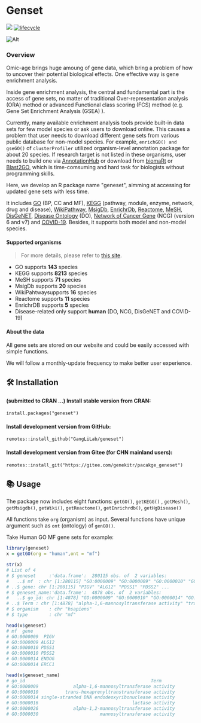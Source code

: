 # Genset

[![](https://img.shields.io/badge/devel%20version-0.2.4-green.svg)](https://github.com/GangLiLab/genekitr)  [![lifecycle](https://img.shields.io/badge/lifecycle-stable-blue.svg)](https://lifecycle.r-lib.org/articles/stages.html) 

![Alt](https://repobeats.axiom.co/api/embed/1398fe8b05f49210229b9c8bca9b50a59337a7f7.svg "Repobeats analytics image")



### Overview

Omic-age brings huge amoung of gene data, which bring a problem of how to uncover their potential biological effects. One effective way is gene enrichment analysis.

Inside gene enrichment analysis, the central and fundamental part is the access of gene sets, no matter of traditional Over-representation analysis (ORA) method or advanced Functional class scoring (FCS) method (e.g. Gene Set Enrichment Analysis (GSEA) ).

Currently, many available enrichment analysis tools provide built-in data sets for few model species or ask users to download online. This causes a problem that user needs to download different gene sets from various public database for non-model species. For example, `enrichGO() and gseGO()` of `clusterProfiler` utilized organism-level annotation package for about 20 species. If research target is not listed in these organisms, user needs to build one via [AnnotationHub](http://bioconductor.org/packages/AnnotationHub) or download from [biomaRt](http://bioconductor.org/packages/biomaRt) or [Blast2GO](https://www.blast2go.com/), which is time-comsuming and hard task for biologists without programming skills.

Here, we develop an R package name "geneset", aimming at accessing for updated gene sets with less time. 

It includes [GO](http://geneontology.org/) (BP, CC and MF), [KEGG](https://www.kegg.jp/kegg/) (pathway, module, enzyme, network, drug and disease), [WikiPathway](https://wikipathways.org/), [MsigDb](https://www.gsea-msigdb.org/gsea/msigdb/), [EnrichrDb](https://maayanlab.cloud/Enrichr/), [Reactome](https://reactome.org/), [MeSH](https://www.ncbi.nlm.nih.gov/mesh/), [DisGeNET](https://www.disgenet.org/), [Disease Ontology](https://disease-ontology.org/) (DO), [Network of Cancer Gene](http://ncg.kcl.ac.uk/) (NCG) (version 6 and v7) and [COVID-19](https://maayanlab.cloud/covid19/). Besides, it supports both model and non-model species.

#### Supported organisms

> For more details, please refer to [this site](https://genekitr.online/docs/species.html).

- GO supports **143** species
- KEGG supports **8213** species
- MeSH supports **71** species
- MsigDb supports **20** species
- WikiPahtwaysupports **16** species
- Reactome supports **11** species
- EnrichrDB supports **5** species 
- Disease-related only support **human** (DO, NCG, DisGeNET and COVID-19)

#### About the data

All gene sets are stored on our website and could be easily accessed with simple functions. 

We will follow a monthly-update frequency to make better user experience.

## 🛠 Installation

#### (submitted to CRAN ...) Install stable version from CRAN:

```
install.packages("geneset")
```

#### Install development version from GitHub:

```
remotes::install_github("GangLiLab/geneset")
```

#### Install development version from Gitee (for CHN mainland users):

```
remotes::install_git("https://gitee.com/genekitr/pacakge_geneset")
```

## 📚 Usage

The package now includes eight functions: `getGO()`, `getKEGG()` , `getMesh()`, `getMsigdb()`, `getWiki()`, `getReactome()`, `getEnrichrdb()`, `getHgDisease()`

All functions take  `org` (organism) as input. Several functions have unique argument such as `ont` (ontology) of `genGO()`.

Take Human GO MF gene sets for example:

```R
library(geneset)
x = getGO(org = "human",ont = "mf")

str(x)
# List of 4
# $ geneset     :'data.frame':	280115 obs. of  2 variables:
#   ..$ mf  : chr [1:280115] "GO:0000009" "GO:0000009" "GO:0000010" "GO:0000010" ...
# ..$ gene: chr [1:280115] "PIGV" "ALG12" "PDSS1" "PDSS2" ...
# $ geneset_name:'data.frame':	4878 obs. of  2 variables:
#   ..$ go_id: chr [1:4878] "GO:0000009" "GO:0000010" "GO:0000014" "GO:0000016" ...
# ..$ Term : chr [1:4878] "alpha-1,6-mannosyltransferase activity" "trans-hexaprenyltranstransferase activity" "single-stranded DNA endodeoxyribonuclease activity" "lactase activity" ...
# $ organism    : chr "hsapiens"
# $ type        : chr "mf"

head(x$geneset)
# mf  gene
# GO:0000009  PIGV
# GO:0000009 ALG12
# GO:0000010 PDSS1
# GO:0000010 PDSS2
# GO:0000014 ENDOG
# GO:0000014 ERCC1

head(x$geneset_name)
# go_id                                               Term
# GO:0000009             alpha-1,6-mannosyltransferase activity
# GO:0000010          trans-hexaprenyltranstransferase activity
# GO:0000014 single-stranded DNA endodeoxyribonuclease activity
# GO:0000016                                   lactase activity
# GO:0000026             alpha-1,2-mannosyltransferase activity
# GO:0000030                       mannosyltransferase activity
```











